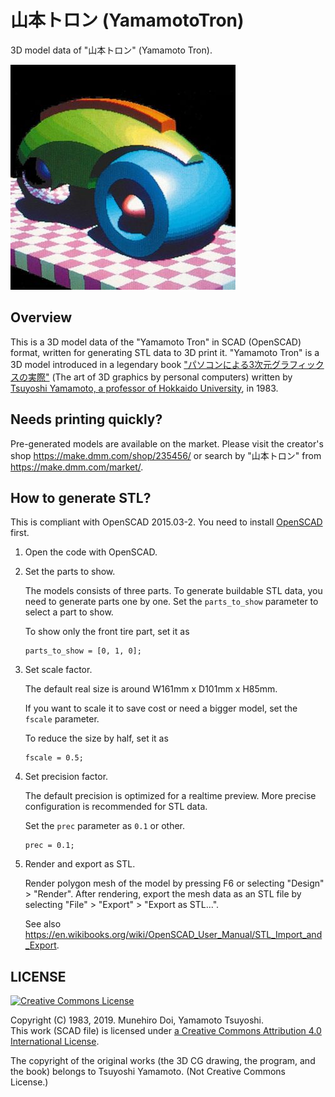 # 山本トロン (YamamotoTron)

3D model data of "山本トロン" (Yamamoto Tron).

![Image](yamamoto_tron_360x360.jpg)

## Overview

This is a 3D model data of the "Yamamoto Tron" in SCAD (OpenSCAD) format,
written for generating STL data to 3D print it.
"Yamamoto Tron" is a 3D model introduced in a legendary book
["パソコンによる3次元グラフィックスの実際"](https://www.amazon.co.jp/dp/B000J7AMMU)
(The art of 3D graphics by personal computers) written by
[Tsuyoshi Yamamoto, a professor of Hokkaido University](https://researchers.general.hokudai.ac.jp/profile/ja.ae649a24ea72e6aa520e17560c007669.html), in 1983.

## Needs printing quickly?

Pre-generated models are available on the market.
Please visit the creator's shop https://make.dmm.com/shop/235456/ or
search by "山本トロン" from https://make.dmm.com/market/.

## How to generate STL?

This is compliant with OpenSCAD 2015.03-2.
You need to install [OpenSCAD](http://www.openscad.org/) first.

1. Open the code with OpenSCAD.

1. Set the parts to show.

    The models consists of three parts.
    To generate buildable STL data,
    you need to generate parts one by one.
    Set the `parts_to_show` parameter to select a part to show.

    To show only the front tire part, set it as
    ```
    parts_to_show = [0, 1, 0];
    ```

1. Set scale factor.

    The default real size is around W161mm x D101mm x H85mm.

    If you want to scale it to save cost or need a bigger model,
    set the `fscale` parameter.

    To reduce the size by half, set it as
    ```
    fscale = 0.5;
    ```

1. Set precision factor.

    The default precision is optimized for a realtime preview.
    More precise configuration is recommended for STL data.

    Set the `prec` parameter as `0.1` or other.
    ```
    prec = 0.1;
    ```

1. Render and export as STL.

    Render polygon mesh of the model by pressing F6 or selecting
    "Design" > "Render".
    After rendering, export the mesh data as an STL file by selecting
    "File" > "Export" > "Export as STL...".

    See also https://en.wikibooks.org/wiki/OpenSCAD_User_Manual/STL_Import_and_Export.

## LICENSE

<a rel="license" href="http://creativecommons.org/licenses/by-nc-sa/4.0/"><img alt="Creative Commons License" style="border-width:0" src="https://i.creativecommons.org/l/by-nc-sa/4.0/88x31.png" /></a>

Copyright (C) 1983, 2019. Munehiro Doi, Yamamoto Tsuyoshi.  
This work (SCAD file) is licensed under <a rel="license" href="http://creativecommons.org/licenses/by-nc-sa/4.0/">a Creative Commons Attribution 4.0 International License</a>.

The copyright of the original works (the 3D CG drawing, the program, and the book) belongs to Tsuyoshi Yamamoto. (Not Creative Commons License.)

